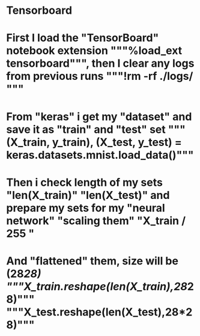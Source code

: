# Tensorboard
# First I load the "TensorBoard" notebook extension """%load_ext tensorboard""", then I clear any logs from previous runs """!rm -rf ./logs/ """
# From "keras" i get my "dataset" and save it as "train" and "test" set """(X_train, y_train), (X_test, y_test) = keras.datasets.mnist.load_data()"""
# Then i check length of my sets "len(X_train)" "len(X_test)" and prepare my sets for my "neural network" "scaling them" "X_train / 255 "
# And "flattened" them, size will be (28*28) """X_train.reshape(len(X_train),28*28)""" """X_test.reshape(len(X_test),28*28)"""
